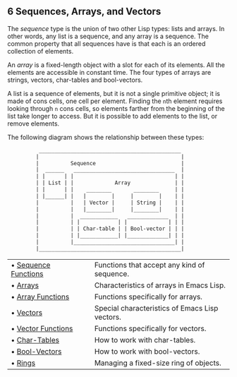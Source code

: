

## 6 Sequences, Arrays, and Vectors

The *sequence* type is the union of two other Lisp types: lists and arrays. In other words, any list is a sequence, and any array is a sequence. The common property that all sequences have is that each is an ordered collection of elements.

An *array* is a fixed-length object with a slot for each of its elements. All the elements are accessible in constant time. The four types of arrays are strings, vectors, char-tables and bool-vectors.

A list is a sequence of elements, but it is not a single primitive object; it is made of cons cells, one cell per element. Finding the `n`th element requires looking through `n` cons cells, so elements farther from the beginning of the list take longer to access. But it is possible to add elements to the list, or remove elements.

The following diagram shows the relationship between these types:

```lisp
          _____________________________________________
         |                                             |
         |          Sequence                           |
         |  ______   ________________________________  |
         | |      | |                                | |
         | | List | |             Array              | |
         | |      | |    ________       ________     | |
         | |______| |   |        |     |        |    | |
         |          |   | Vector |     | String |    | |
         |          |   |________|     |________|    | |
         |          |  ____________   _____________  | |
         |          | |            | |             | | |
         |          | | Char-table | | Bool-vector | | |
         |          | |____________| |_____________| | |
         |          |________________________________| |
         |_____________________________________________|
```

|                                                 |    |                                                |
| :---------------------------------------------- | -- | :--------------------------------------------- |
| • [Sequence Functions](Sequence-Functions.html) |    | Functions that accept any kind of sequence.    |
| • [Arrays](Arrays.html)                         |    | Characteristics of arrays in Emacs Lisp.       |
| • [Array Functions](Array-Functions.html)       |    | Functions specifically for arrays.             |
| • [Vectors](Vectors.html)                       |    | Special characteristics of Emacs Lisp vectors. |
| • [Vector Functions](Vector-Functions.html)     |    | Functions specifically for vectors.            |
| • [Char-Tables](Char_002dTables.html)           |    | How to work with char-tables.                  |
| • [Bool-Vectors](Bool_002dVectors.html)         |    | How to work with bool-vectors.                 |
| • [Rings](Rings.html)                           |    | Managing a fixed-size ring of objects.         |
